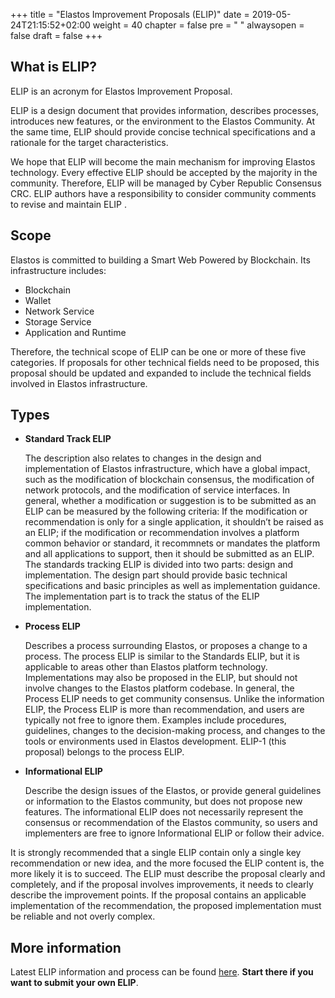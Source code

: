 +++
title = "Elastos Improvement Proposals (ELIP)"
date = 2019-05-24T21:15:52+02:00
weight = 40
chapter = false
pre = "<i class='fa ela-page'></i> "
alwaysopen = false
draft = false
+++

## What is ELIP?

ELIP is an acronym for Elastos Improvement Proposal.

ELIP is a design document that provides information, describes processes, introduces new features, or the environment to the Elastos Community. At the same time, ELIP should provide concise technical specifications and a rationale for the target characteristics.

We hope that ELIP will become the main mechanism for improving Elastos technology. Every effective ELIP should be accepted by the majority in the community. Therefore, ELIP will be managed by Cyber Republic Consensus CRC. ELIP authors have a responsibility to consider community comments to revise and maintain ELIP .

## Scope

Elastos is committed to building a Smart Web Powered by Blockchain. Its infrastructure includes:

- Blockchain
- Wallet
- Network Service
- Storage Service
- Application and Runtime

Therefore, the technical scope of ELIP can be one or more of these five categories. If proposals for other technical fields need to be proposed, this proposal should be updated and expanded to include the technical fields involved in Elastos infrastructure.

## Types

- **Standard Track ELIP**

  The description also relates to changes in the design and implementation of Elastos infrastructure, which have a global impact, such as the modification of blockchain consensus, the modification of network protocols, and the modification of service interfaces.
  In general, whether a modification or suggestion is to be submitted as an ELIP can be measured by the following criteria:   If the modification or recommendation is only for a single application, it shouldn’t be raised as an ELIP;   if the modification or recommendation involves a platform common behavior or standard, it recommnets or mandates the platform and all applications to support, then it should be submitted as an ELIP.
  The standards tracking ELIP is divided into two parts: design and implementation. The design part should provide basic technical specifications and basic principles as well as implementation guidance. The implementation part is to track the status of the ELIP implementation.
  
- **Process ELIP**

  Describes a process surrounding Elastos, or proposes a change to a process. The process ELIP is similar to the Standards ELIP, but it is applicable to areas other than Elastos platform technology. Implementations may also be proposed in the ELIP, but should not involve changes to the Elastos platform codebase.
  In general, the Process ELIP needs to get community consensus. Unlike the information ELIP, the Process ELIP is more than recommendation, and users are typically not free to ignore them. Examples include procedures, guidelines, changes to the decision-making process, and changes to the tools or environments used in Elastos development. ELIP-1 (this proposal) belongs to the process ELIP.
  
- **Informational ELIP**

  Describe the design issues of the Elastos, or provide general guidelines or information to the Elastos community, but does not propose new features. The informational ELIP does not necessarily represent the consensus or recommendation of the Elastos community, so users and implementers are free to ignore Informational ELIP or follow their advice.

It is strongly recommended that a single ELIP contain only a single key recommendation or new idea, and the more focused the ELIP content is, the more likely it is to succeed. The ELIP must describe the proposal clearly and completely, and if the proposal involves improvements, it needs to clearly describe the improvement points. If the proposal contains an applicable implementation of the recommendation, the proposed implementation must be reliable and not overly complex.

## More information

Latest ELIP information and process can be found [here](https://github.com/cyber-republic/ELIPs/blob/master/ELIP-1_EN.md). **Start there if you want to submit your own ELIP**.